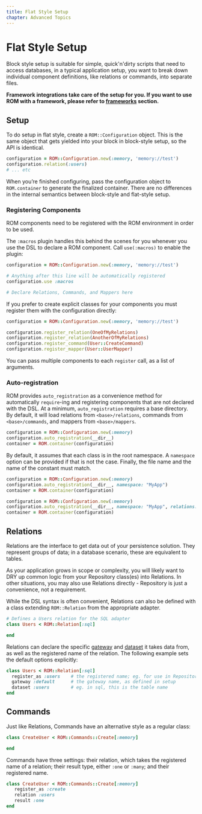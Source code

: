 ```yaml
---
title: Flat Style Setup
chapter: Advanced Topics
---
```


# Flat Style Setup

Block style setup is suitable for simple, quick'n'dirty scripts that need to
access databases, in a typical application setup, you want to break down
individual component definitions, like relations or commands, into separate
files.

**Framework integrations take care of the setup for you. If you want to use ROM
with a framework, please refer to [frameworks](/learn/frameworks) section.**

## Setup

To do setup in flat style, create a `ROM::Configuration` object. This is the
same object that gets yielded into your block in block-style setup, so the API
is identical.

```ruby
configuration = ROM::Configuration.new(:memory, 'memory://test')
configuration.relation(:users)
# ... etc
```

When you’re finished configuring, pass the configuration object to
`ROM.container` to generate the finalized container. There are no differences in
the internal semantics between block-style and flat-style setup.

### Registering Components

ROM components need to be registered with the ROM environment in order to be
used.

The `:macros` plugin handles this behind the scenes for you whenever you use the
DSL to declare a ROM component. Call `use(:macros)` to enable the plugin:

```ruby
configuration = ROM::Configuration.new(:memory, 'memory://test')

# Anything after this line will be automatically registered
configuration.use :macros

# Declare Relations, Commands, and Mappers here
```

If you prefer to create explicit classes for your components you must register
them with the configuration directly:

```ruby
configuration = ROM::Configuration.new(:memory, 'memory://test')

configuration.register_relation(OneOfMyRelations)
configuration.register_relation(AnotherOfMyRelations)
configuration.register_command(User::CreateCommand)
configuration.register_mapper(User::UserMapper)
```

You can pass multiple components to each `register` call, as a list of
arguments.

### Auto-registration

ROM provides `auto_registration` as a convenience method for automatically
`require`-ing and registering components that are not declared with the DSL. At
a minimum, `auto_registration` requires a base directory. By default, it will
load relations from `<base>/relations`, commands from `<base>/commands`, and
mappers from `<base>/mappers`.

```ruby
configuration = ROM::Configuration.new(:memory)
configuration.auto_registration(__dir__)
container = ROM.container(configuration)
```

By default, it assumes that each class is in the root namespace. A `namespace` option can be provided if that is not the case. Finally, the file name and the name of the constant must match.

```ruby
configuration = ROM::Configuration.new(:memory)
configuration.auto_registration(__dir__, namespace: "MyApp")
container = ROM.container(configuration)
```

```ruby
configuration = ROM::Configuration.new(:memory)
configuration.auto_registration(__dir__, namespace: "MyApp", relations: {namespace: "MyApp::Relations"})
container = ROM.container(configuration)
```

## Relations

Relations are the interface to get data out of your persistence solution. They
represent groups of data; in a database scenario, these are equivalent to
tables.

As your application grows in scope or complexity, you will likely want to DRY up
common logic from your Repository class(es) into Relations. In other situations,
you may also use Relations directly - Repository is just a convenience, not a
requirement.

While the DSL syntax is often convenient, Relations can also be defined with a
class extending `ROM::Relation` from the appropriate adapter.

```ruby
# Defines a Users relation for the SQL adapter
class Users < ROM::Relation[:sql]

end
```

Relations can declare the specific
[gateway](http://rom-rb.org/introduction/glossary/#gateway) and
[dataset](http://rom-rb.org/introduction/glossary/#dataset) it takes data from,
as well as the registered name of the relation. The following example sets the
default options explicitly:

```ruby
class Users < ROM::Relation[:sql]
  register_as :users    # the registered name; eg. for use in Repository’s relations(...) method
  gateway :default      # the gateway name, as defined in setup
  dataset :users        # eg. in sql, this is the table name
end
```

## Commands

Just like Relations, Commands have an alternative style as a regular class:

```ruby
class CreateUser < ROM::Commands::Create[:memory]

end
```

Commands have three settings: their relation, which takes the registered name of
a relation; their result type, either `:one` or `:many`; and their registered
name.

```ruby
class CreateUser < ROM::Commands::Create[:memory]
   register_as :create
   relation :users
   result :one
end
```
